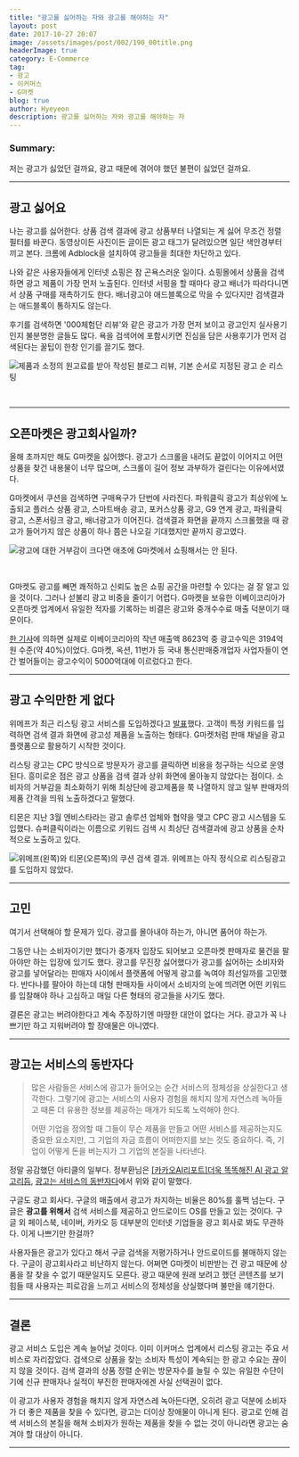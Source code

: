 ```yaml
---
title: "광고를 싫어하는 자와 광고를 해야하는 자"
layout: post
date: 2017-10-27 20:07
image: /assets/images/post/002/190_00title.png
headerImage: true
category: E-Commerce
tag:
- 광고
- 이커머스
- G마켓
blog: true
author: Hyeyeon
description: 광고를 싫어하는 자와 광고를 해야하는 자
---
```


### Summary:

저는 광고가 싫었던 걸까요, 광고 때문에 겪어야 했던 불편이 싫었던 걸까요.

---

## 광고 싫어요

나는 광고를 싫어한다. 상품 검색 결과에 광고 상품부터 나열되는 게 싫어 무조건 정렬 필터를 바꾼다. 동영상이든 사진이든 글이든 광고 태그가 달려있으면 일단 색안경부터 끼고 본다. 크롬에 Adblock을 설치하여 광고들을 최대한 차단하고 있다.

나와 같은 사용자들에게 인터넷 쇼핑은 참 곤욕스러운 일이다. 쇼핑몰에서 상품을 검색하면 광고 제품이 가장 먼저 노출된다. 인터넷 서핑을 할 때마다 광고 배너가 따라다니면서 상품 구매를 재촉하기도 한다. 배너광고야 애드블록으로 막을 수 있다지만 검색결과는 애드블록이 통하지도 않는다.

후기를 검색하면 '000체험단 리뷰'와 같은 광고가 가장 먼저 보이고 광고인지 실사용기인지 불분명한 글들도 많다. 욕을 검색어에 포함시키면 진심을 담은 사용후기가 먼저 검색된다는 꿀팁이 한창 인기를 끌기도 했다.

![제품과 소정의 원고료를 받아 작성된 블로그 리뷰, 기본 순서로 지정된 광고 순 리스팅](/assets/images/post/002/190_01.png)

<br>

---

## 오픈마켓은 광고회사일까?

올해 초까지만 해도 G마켓을 싫어했다. 광고가 스크롤을 내려도 끝없이 이어지고 어떤 상품을 찾건 내용물이 너무 많으며, 스크롤이 길어 정보 과부하가 걸린다는 이유에서였다.

G마켓에서 쿠션을 검색하면 구매욕구가 단번에 사라진다. 파워클릭 광고가 최상위에 노출되고 플러스 상품 광고, 스마트배송 광고, 포커스상품 광고, G9 연계 광고, 파워클릭 광고, 스폰서링크 광고, 배너광고가 이어진다. 검색결과 화면을 끝까지 스크롤했을 때 광고가 들어가지 않은 상품이 하나 쯤은 나오길 기대했지만 끝까지 광고였다.

![광고에 대한 거부감이 크다면 애초에 G마켓에서 쇼핑해서는 안 된다.](/assets/images/post/002/190_02.png)

<br>

G마켓도 광고를 빼면 쾌적하고 신뢰도 높은 쇼핑 공간을 마련할 수 있다는 걸 잘 알고 있을 것이다. 그러나 섣불리 광고 비중을 줄이기 어렵다. G마켓을 보유한 이베이코리아가 오픈마켓 업계에서 유일한 적자를 기록하는 비결은 광고와 중개수수료 매출 덕분이기 때문이다.

[한 기사](http://www.seoulfn.com/news/articleView.html?idxno=283758)에 의하면 실제로 이베이코리아의 작년 매출액 8623억 중 광고수익은 3194억원 수준(약 40%)이었다. G마켓, 옥션, 11번가 등 국내 통신판매중개업자 사업자들이 연간 벌어들이는 광고수익이 5000억대에 이르렀다고 한다.

---

## 광고 수익만한 게 없다

위메프가 최근 리스팅 광고 서비스를 도입하겠다고 [발표](http://www.etnews.com/20170912000210)했다. 고객이 특정 키워드를 입력하면 검색 결과 화면에 광고성 제품을 노출하는 형태다. G마켓처럼 판매 채널을 광고 플랫폼으로 활용하기 시작한 것이다.

리스팅 광고는 CPC 방식으로 방문자가 광고를 클릭하면 비용을 청구하는 식으로 운영된다. 흥미로운 점은 광고 상품을 검색 결과 상위 화면에 몰아놓지 않았다는 점이다. 소비자의 거부감을 최소화하기 위해 최상단에 광고제품을 쭉 나열하지 않고 일부 판매자의 제품 간격을 띄워 노출하겠다고 말했다.

티몬은 지난 3월 엔비스타라는 광고 솔루션 업체와 협약을 맺고 CPC 광고 시스템을 도입했다. 슈퍼클릭이라는 이름으로 키워드 검색 시 최상단 검색결과에 광고 상품을 순차적으로 노출하고 있다.

![위메프(왼쪽)와 티몬(오른쪽)의 쿠션 검색 결과. 위메프는 아직 정식으로 리스팅광고를 도입하지 않았다.](/assets/images/post/002/190_03.png)

---

## 고민

여기서 선택해야 할 문제가 있다. 광고를 몰아내야 하는가, 아니면 품어야 하는가.

그동안 나는 소비자이기만 했다가 중개자 입장도 되어보고 오픈마켓 판매자로 물건을 팔아야만 하는 입장에 있기도 했다. 광고를 무진장 싫어했다가 광고를 싫어하는 소비자와 광고를 넣어달라는 판매자 사이에서 플랫폼에 어떻게 광고를 녹여야 최선일까를 고민했다. 반다나를 팔아야 하는데 대형 판매자들 사이에서 소비자의 눈에 띄려면 어떤 키워드를 입찰해야 하나 고심하고 매일 다른 형태의 광고들을 사기도 했다.

결론은 광고는 버려야한다고 계속 주장하기엔 마땅한 대안이 없다는 거다. 광고가 꼭 나쁘기만 하고 지워버려야 할 장애물은 아니였다.

---

## 광고는 서비스의 동반자다

> 많은 사람들은 서비스에 광고가 들어오는 순간 서비스의 정체성을 상실한다고 생각한다. 그렇기에 광고는 서비스의 사용자 경험을 해치지 않게 자연스레 녹아들고 때론 더 유용한 정보를 제공하는 매개가 되도록 노력해야 한다.
>
> 어떤 기업을 정의할 때 그들이 무슨 제품을 만들고 어떤 서비스를 제공하는지도 중요한 요소지만, 그 기업의 자금 흐름이 어떠한지를 보는 것도 중요하다. 즉, 기업이 어떻게 돈을 버는지가 그 기업의 본질을 나타낸다.

정말 공감했던 아티클의 일부다. 정부환님은 [[카카오AI리포트]더욱 똑똑해진 AI 광고 알고리듬](https://brunch.co.kr/@kakao-it/84), [광고는 서비스의 동반자다](http://bahnsville.tistory.com/1149)에서 위와 같이 말했다.


구글도 광고 회사다. 구글의 매출에서 광고가 차지하는 비율은 80%를 훌쩍 넘는다. 구글은 **광고를 위해서** 검색 서비스를 제공하고 안드로이드 OS를 만들고 있는 것이다. 구글 외 페이스북, 네이버, 카카오 등 대부분의 인터넷 기업들을 광고 회사로 봐도 무관하다. 이게 나쁘기만 한걸까?

사용자들은 광고가 있다고 해서 구글 검색을 저평가하거나 안드로이드를 불매하지 않는다. 구글이 광고회사라고 비난하지 않는다. 어쩌면 G마켓이 비판받는 건 광고 때문에 상품을 잘 찾을 수 없기 때문일지도 모른다. 광고 때문에 원래 보려고 했던 콘텐츠를 보기 힘들 때 사용자는 피로감을 느끼고 서비스의 정체성을 상실했다며 불만을 얘기한다.

---

## 결론

광고 서비스 도입은 계속 늘어날 것이다. 이미 이커머스 업계에서 리스팅 광고는 주요 서비스로 자리잡았다. 검색으로 상품을 찾는 소비자 특성이 계속되는 한 광고 수요는 끊이지 않을 것이다. 검색 결과의 상품 정렬 순위는 방문자수를 늘릴 수 있는 유일한 수단이기에 신규 판매자나 실적이 부진한 판매자에겐 사실 선택권이 없다.

이 광고가 사용자 경험을 해치지 않게 자연스레 녹아든다면, 오히려 광고 덕분에 소비자가 더 좋은 제품을 찾을 수 있다면, 광고는 더이상 장애물이 아니게 된다. 광고로 인해 검색 서비스의 본질을 해쳐 소비자가 원하는 제품을 찾을 수 없는 것이 아니라면 광고는 숨겨야 할 대상이 아니다.

---

